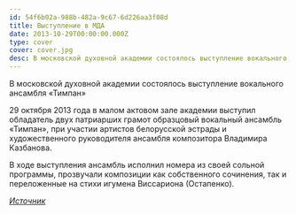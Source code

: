 ```yaml
---
id: 54f6b02a-988b-482a-9c67-6d226aa3f08d
title: Выступление в МДА
date: 2013-10-29T00:00:00.000Z
type: cover
cover: cover.jpg
desc: В московской духовной академии состоялось выступление вокального ансамбля «Тимпан»
---
```


В московской духовной академии состоялось выступление вокального ансамбля «Тимпан»

29 октября 2013 года в малом актовом зале академии выступил обладатель двух патриарших грамот образцовый вокальный ансамбль «Тимпан», при  участии артистов белорусской эстрады и художественного руководителя ансамбля композитора Владимира Казбанова.

В ходе выступления ансамбль исполнил номера из своей сольной программы, прозвучали композиции как собственного сочинения, так и переложенные на стихи игумена Виссариона (Остапенко).

*[Источник](http://church.by/node/1685)*
